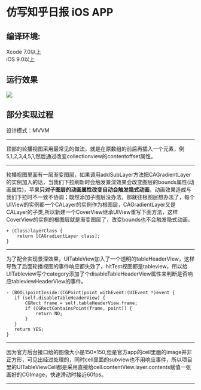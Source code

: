 # 仿写知乎日报 iOS APP

## 编译环境:  
Xcode 7.0以上  
iOS 9.0以上

## 运行效果
![](https://github.com/hshpy/HPYZhiHuDaily/blob/master/zhihu.gif)

## 部分实现过程

设计模式：MVVM

***

顶部的轮播视图采用最常见的做法，就是在原数组的前后再插入一个元素，例5,1,2,3,4,5,1,然后通过改变collectionview的contentoffset属性。

***

轮播视图里面有一层渐变图层，如果调用addSubLayer方法把CAGradientLayer的实例加入的话，当我们下拉刷新时会触发景深效果会改变图层的bounds属性(动画属性)，苹果**只对子图层的动画属性改变自动会触发隐式动画**，动画效果造成与我们下拉时不一致不协调；既然添加子图层没办法，那就往根图层想办法了，每个UIView的实例都一个CALayer的实例作为根图层，CAGradientLayer又是CALayer的子类,所以新建一个CoverView继承UIView重写下面方法，这样CoverView的实例的根图层就是渐变图层了，改变bounds也不会触发隐式动画。

	+ (Class)layerClass {
	    return [CAGradientLayer class];
	}

***

为了配合实现景深效果，UITableView加入了一个透明的tableHeaderView，这样导致了后面轮播视图的事件响应都失效了，hitTest视图都是tableview，所以给UITableview写个category添加了个disableTableHeaderView属性来判断是否响应tableviewHeaderView的事件。

	- (BOOL)pointInside:(CGPoint)point withEvent:(UIEvent *)event {
	   if (self.disableTableHeaderView) {
	       CGRect frame = self.tableHeaderView.frame;
	       if (CGRectContainsPoint(frame, point)) {
	           return NO;
	       }
	   }
	   return YES;
	}


***

因为官方后台接口给的图像大小是150*150,但是官方app的cell里面的image并非正方形，可见出经过处理的，同时cell里面的subview也不用响应事件，所以项目里的UITableViewCell都是采用直接给cell.contentView.layer.contents赋值一张画好的CGImage，快速滑动时接近60fps。

***

